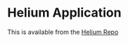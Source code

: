 # Helium Application

This is available from the [Helium Repo](https://github.com/retaildevcrews/helium-csharp)